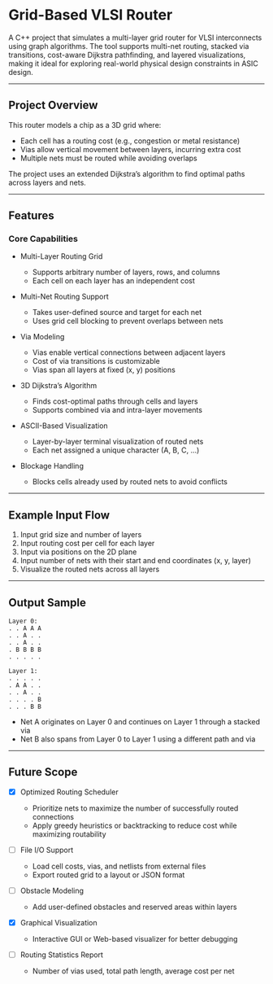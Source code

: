 # Grid-Based VLSI Router

A C++ project that simulates a multi-layer grid router for VLSI interconnects using graph algorithms. The tool supports multi-net routing, stacked via transitions, cost-aware Dijkstra pathfinding, and layered visualizations, making it ideal for exploring real-world physical design constraints in ASIC design.

---

## Project Overview

This router models a chip as a 3D grid where:
- Each cell has a routing cost (e.g., congestion or metal resistance)
- Vias allow vertical movement between layers, incurring extra cost
- Multiple nets must be routed while avoiding overlaps

The project uses an extended Dijkstra’s algorithm to find optimal paths across layers and nets.

---

## Features

### Core Capabilities

* Multi-Layer Routing Grid
  - Supports arbitrary number of layers, rows, and columns
  - Each cell on each layer has an independent cost

* Multi-Net Routing Support
  - Takes user-defined source and target for each net
  - Uses grid cell blocking to prevent overlaps between nets

* Via Modeling
  - Vias enable vertical connections between adjacent layers
  - Cost of via transitions is customizable
  - Vias span all layers at fixed (x, y) positions

* 3D Dijkstra’s Algorithm
  - Finds cost-optimal paths through cells and layers
  - Supports combined via and intra-layer movements

* ASCII-Based Visualization
  - Layer-by-layer terminal visualization of routed nets
  - Each net assigned a unique character (A, B, C, ...)

* Blockage Handling
  - Blocks cells already used by routed nets to avoid conflicts

---

## Example Input Flow

1. Input grid size and number of layers
2. Input routing cost per cell for each layer
3. Input via positions on the 2D plane
4. Input number of nets with their start and end coordinates (x, y, layer)
5. Visualize the routed nets across all layers

---

## Output Sample

```
Layer 0:
. . A A A
. . A . .
. . A . .
. B B B B
. . . . .

Layer 1:
. . . . .
. A A . .
. . A . .
. . . . B
. . . B B
```

- Net A originates on Layer 0 and continues on Layer 1 through a stacked via
- Net B also spans from Layer 0 to Layer 1 using a different path and via


---



## Future Scope

- [x] Optimized Routing Scheduler
  - Prioritize nets to maximize the number of successfully routed connections
  - Apply greedy heuristics or backtracking to reduce cost while maximizing routability

- [ ] File I/O Support
  - Load cell costs, vias, and netlists from external files
  - Export routed grid to a layout or JSON format

- [ ] Obstacle Modeling
  - Add user-defined obstacles and reserved areas within layers

- [x] Graphical Visualization
  - Interactive GUI or Web-based visualizer for better debugging

- [ ] Routing Statistics Report
  - Number of vias used, total path length, average cost per net


